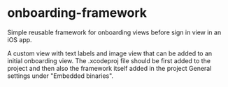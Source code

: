 # onboarding-framework
Simple reusable framework for onboarding views before sign in view in an iOS app.

A custom view with text labels and image view that can be added to an initial onboarding view. The .xcodeproj file should be first added to the project 
and then also the framework itself added in the project General settings under "Embedded binaries".
